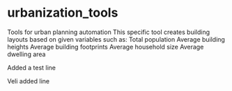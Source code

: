 # urbanization_tools
Tools for urban planning automation
This specific tool creates building layouts based on given variables such as:
Total population
Average building heights
Average building footprints
Average household size
Average dwelling area


Added a test line



Veli added line
